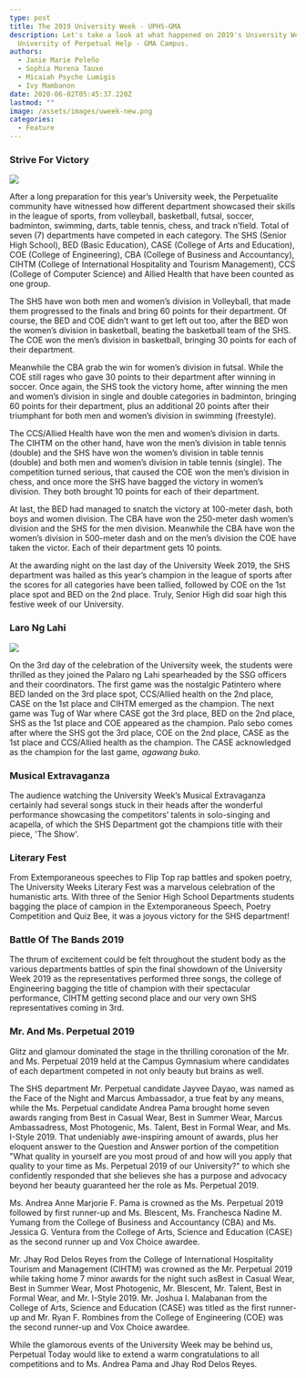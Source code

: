 ```yaml
---
type: post
title: The 2019 University Week - UPHS-GMA
description: Let's take a look at what happened on 2019's University Week at the
  University of Perpetual Help - GMA Campus.
authors:
  - Janie Marie Peleño
  - Sophia Morena Tauxe
  - Micaiah Psyche Lumigis
  - Ivy Mambanon
date: 2020-06-02T05:45:37.220Z
lastmod: ""
image: /assets/images/uweek-new.png
categories:
  - Feature
---
```

### Strive For Victory

![](/assets/images/img_1515.jpg)

After a long preparation for this year’s University week, the Perpetualite community have witnessed how different department showcased their skills in the league of sports, from volleyball, basketball, futsal, soccer, badminton, swimming, darts, table tennis, chess, and track n’field. Total of seven (7) departments have competed in each category. The SHS (Senior High School), BED (Basic Education), CASE (College of Arts and Education), COE (College of Engineering), CBA (College of Business and Accountancy), CIHTM (College of International Hospitality and Tourism Management), CCS (College of Computer Science) and Allied Health that have been counted as one group.

The SHS have won both men and women’s division in Volleyball, that made them progressed to the finals and bring 60 points for their department. Of course, the BED and COE didn’t want to get left out too, after the BED won the women’s division in basketball, beating the basketball team of the SHS. The COE won the men’s division in basketball, bringing 30 points for each of their department.

Meanwhile the CBA grab the win for women’s division in futsal. While the COE still rages who gave 30 points to their department after winning in soccer. Once again, the SHS took the victory home, after winning the men and women’s division in single and double categories in badminton, bringing 60 points for their department, plus an additional 20 points after their triumphant for both men and women’s division in swimming (freestyle).

The CCS/Allied Health have won the men and women’s division in darts. The CIHTM on the other hand, have won the men’s division in table tennis (double) and the SHS have won the women’s division in table tennis (double) and both men and women’s division in table tennis (single). The competition turned serious, that caused the COE won the men’s division in chess, and once more the SHS have bagged the victory in women’s division. They both brought 10 points for each of their department.

At last, the BED had managed to snatch the victory at 100-meter dash, both boys and women division. The CBA have won the 250-meter dash women’s division and the SHS for the men division. Meanwhile the CBA have won the women’s division in 500-meter dash and on the men’s division the COE have taken the victor. Each of their department gets 10 points.

At the awarding night on the last day of the University Week 2019, the SHS department was hailed as this year’s champion in the league of sports after the scores for all categories have been tallied, followed by COE on the 1st place spot and BED on the 2nd place. Truly, Senior High did soar high this festive week of our University.



### Laro Ng Lahi

![](/assets/images/img_1960.jpg)

On the 3rd day of the celebration of the University week, the students were thrilled as they joined the Palaro ng Lahi spearheaded by the SSG officers and their coordinators. The first game was the nostalgic Patintero where BED landed on the 3rd place spot, CCS/Allied health on the 2nd place, CASE on the 1st place and CIHTM emerged as the champion. The next game was Tug of War where CASE got the 3rd place, BED on the 2nd place, SHS as the 1st place and COE appeared as the champion. Palo sebo comes after where the SHS got the 3rd place, COE on the 2nd place, CASE as the 1st place and CCS/Allied health as the champion. The CASE acknowledged as the champion for the last game, *agawang buko.*



### Musical Extravaganza

The audience watching the University Week’s Musical Extravaganza certainly had several songs stuck in their heads after the wonderful performance showcasing the competitors’ talents in solo-singing and acapella, of which the SHS Department got the champions title with their piece, 'The Show'.



### Literary Fest

From Extemporaneous speeches to Flip Top rap battles and spoken poetry, The University Weeks Literary Fest was a marvelous celebration of the humanistic arts. With three of the Senior High School Departments students bagging the place of campion in the Extemporaneous Speech, Poetry Competition and Quiz Bee, it was a joyous victory for the SHS department!



### Battle Of The Bands 2019

The thrum of excitement could be felt throughout the student body as the various departments battles of spin the final showdown of the University Week 2019 as the representatives performed three songs, the college of Engineering bagging the title of champion with their spectacular performance, CIHTM getting second place and our very own SHS representatives coming in 3rd.



### Mr. And Ms. Perpetual 2019

Glitz and glamour dominated the stage in the thrilling coronation of the Mr. and Ms. Perpetual 2019 held at the Campus Gymnasium where candidates of each department competed in not only beauty but brains as well.

The SHS department Mr. Perpetual candidate Jayvee Dayao, was named as the Face of the Night and Marcus Ambassador, a true feat by any means, while the Ms. Perpetual candidate Andrea Pama brought home seven awards ranging from Best in Casual Wear, Best in Summer Wear, Marcus Ambassadress, Most Photogenic, Ms. Talent, Best in Formal Wear, and Ms. I-Style 2019. That undeniably awe-inspiring amount of awards, plus her eloquent answer to the Question and Answer portion of the competition "What quality in yourself are you most proud of and how will you apply that quality to your time as Ms. Perpetual 2019 of our University?" to which she confidently responded that she believes she has a purpose and advocacy beyond her beauty guaranteed her the role as Ms. Perpetual 2019.

Ms. Andrea Anne Marjorie F. Pama is crowned as the Ms. Perpetual 2019 followed by first runner-up and Ms. Blescent, Ms. Franchesca Nadine M. Yumang from the College of Business and Accountancy (CBA) and Ms. Jessica G. Ventura from the College of Arts, Science and Education (CASE) as the second runner up and Vox Choice awardee.

Mr. Jhay Rod Delos Reyes from the College of International Hospitality Tourism and Management (CIHTM) was crowned as the Mr. Perpetual 2019 while taking home 7 minor awards for the night such asBest in Casual Wear, Best in Summer Wear, Most Photogenic, Mr. Blescent, Mr. Talent, Best in Formal Wear, and Mr. I-Style 2019. Mr. Joshua I. Malabanan from the College of Arts, Science and Education (CASE) was titled as the first runner-up and Mr. Ryan F. Rombines from the College of Engineering (COE) was the second runner-up and Vox Choice awardee.

While the glamorous events of the University Week may be behind us, Perpetual Today would like to extend a warm congratulations to all competitions and to Ms. Andrea Pama and Jhay Rod Delos Reyes.